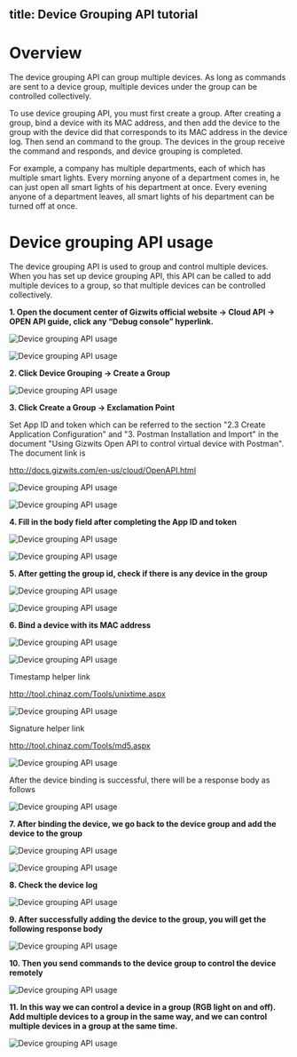 title: Device Grouping API tutorial
---

# Overview
The device grouping API can group multiple devices. As long as commands are sent to a device group, multiple devices under the group can be controlled collectively.

To use device grouping API, you must first create a group. After creating a group, bind a device with its MAC address, and then add the device to the group with the device did that corresponds to its MAC address in the device log. Then send an command to the group. The devices in the group receive the command and responds, and device grouping is completed.

For example, a company has multiple departments, each of which has multiple smart lights. Every morning anyone of a department comes in, he can just open all smart lights of his department at once. Every evening anyone of a department leaves, all smart lights of his department can be turned off at once.

# Device grouping API usage

The device grouping API is used to group and control multiple devices. When you has set up device grouping API, this API can be called to add multiple devices to a group, so that multiple devices can be controlled collectively.

__1. Open the document center of Gizwits official website -> Cloud API -> OPEN API guide, click any “Debug console” hyperlink.__

![Device grouping API usage](../../../assets/en-us/UserManual/Dev_GroupAPI/11.png)

![Device grouping API usage](../../../assets/en-us/UserManual/Dev_GroupAPI/12.png)
 
__2. Click Device Grouping -> Create a Group__
 
![Device grouping API usage](../../../assets/en-us/UserManual/Dev_GroupAPI/13.png)

__3. Click Create a Group -> Exclamation Point__

Set App ID and token which can be referred to the section "2.3 Create Application Configuration" and "3. Postman Installation and Import" in the document "Using Gizwits Open API to control virtual device with Postman". The document link is 

http://docs.gizwits.com/en-us/cloud/OpenAPI.html

![Device grouping API usage](../../../assets/en-us/UserManual/Dev_GroupAPI/14.png)

![Device grouping API usage](../../../assets/en-us/UserManual/Dev_GroupAPI/15.png)
 
 
__4. Fill in the body field after completing the App ID and token__

![Device grouping API usage](../../../assets/en-us/UserManual/Dev_GroupAPI/16.png)

![Device grouping API usage](../../../assets/en-us/UserManual/Dev_GroupAPI/17.png)
 
 
__5. After getting the group id, check if there is any device in the group__

![Device grouping API usage](../../../assets/en-us/UserManual/Dev_GroupAPI/18.png)

![Device grouping API usage](../../../assets/en-us/UserManual/Dev_GroupAPI/19.png)
 
__6. Bind a device with its MAC address__

![Device grouping API usage](../../../assets/en-us/UserManual/Dev_GroupAPI/20.png)

![Device grouping API usage](../../../assets/en-us/UserManual/Dev_GroupAPI/21.png)
 
Timestamp helper link

http://tool.chinaz.com/Tools/unixtime.aspx

![Device grouping API usage](../../../assets/en-us/UserManual/Dev_GroupAPI/22.png)
 
Signature helper link

http://tool.chinaz.com/Tools/md5.aspx

![Device grouping API usage](../../../assets/en-us/UserManual/Dev_GroupAPI/23.png)
 
After the device binding is successful, there will be a response body as follows 

![Device grouping API usage](../../../assets/en-us/UserManual/Dev_GroupAPI/24.png)
 
__7. After binding the device, we go back to the device group and add the device to the group__

![Device grouping API usage](../../../assets/en-us/UserManual/Dev_GroupAPI/25.png)

![Device grouping API usage](../../../assets/en-us/UserManual/Dev_GroupAPI/26.png)
 
__8. Check the device log__

![Device grouping API usage](../../../assets/en-us/UserManual/Dev_GroupAPI/27.png)
 
__9. After successfully adding the device to the group, you will get the following response body__

![Device grouping API usage](../../../assets/en-us/UserManual/Dev_GroupAPI/28.png)
 
__10. Then you send commands to the device group to control the device remotely__

![Device grouping API usage](../../../assets/en-us/UserManual/Dev_GroupAPI/29.png)
 
__11. In this way we can control a device in a group (RGB light on and off). Add multiple devices to a group in the same way, and we can control multiple devices in a group at the same time.__

![Device grouping API usage](../../../assets/en-us/UserManual/Dev_GroupAPI/30.png)
 
